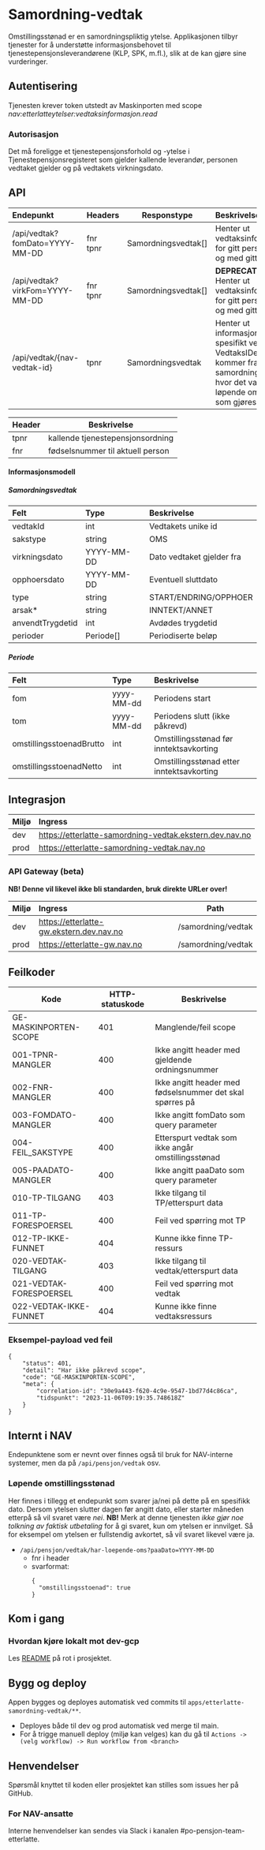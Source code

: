 # Samordning-vedtak

Omstillingsstønad er en samordningspliktig ytelse. Applikasjonen tilbyr tjenester for å understøtte informasjonsbehovet til tjenestepensjonsleverandørene (KLP, SPK, m.fl.), slik at de kan gjøre sine vurderinger.

## Autentisering

Tjenesten krever token utstedt av Maskinporten med scope _nav:etterlatteytelser:vedtaksinformasjon.read_

### Autorisasjon

Det må foreligge et tjenestepensjonsforhold og -ytelse i Tjenestepensjonsregisteret som gjelder kallende leverandør, personen vedtaket gjelder og på vedtakets virkningsdato.

## API

| Endepunkt                      | Headers        | Responstype         | Beskrivelse                                                                                                                         |
|:-------------------------------|----------------|---------------------|:------------------------------------------------------------------------------------------------------------------------------------|
| /api/vedtak?fomDato=YYYY-MM-DD | fnr <br/> tpnr | Samordningsvedtak[] | Henter ut vedtaksinformasjon for gitt person fra og med gitt dato.                                                                  |
| /api/vedtak?virkFom=YYYY-MM-DD | fnr <br/> tpnr | Samordningsvedtak[] | **DEPRECATED** Henter ut vedtaksinformasjon for gitt person fra og med gitt dato.                                                   |
| /api/vedtak/{nav-vedtak-id}    | tpnr           | Samordningsvedtak   | Henter ut informasjon om et spesifikt vedtak. VedtaksIDen kommer fra samordningskøen hvor det varsles løpende om vedtak som gjøres. |

| Header | Beskrivelse                      |
|--------|----------------------------------|
| tpnr   | kallende tjenestepensjonsordning |
| fnr    | fødselsnummer til aktuell person |


#### Informasjonsmodell

##### Samordningsvedtak

| Felt             | Type        | Beskrivelse               |
|:-----------------|:------------|:--------------------------|
| vedtakId         | int         | Vedtakets unike id        |
| sakstype         | string      | OMS                       |
| virkningsdato    | YYYY-MM-DD  | Dato vedtaket gjelder fra |
| opphoersdato     | YYYY-MM-DD  | Eventuell sluttdato       |
| type             | string      | START/ENDRING/OPPHOER     |
| arsak*           | string      | INNTEKT/ANNET             |
| anvendtTrygdetid | int         | Avdødes trygdetid         |
| perioder         | Periode[]   | Periodiserte beløp        |

##### Periode

| Felt                     | Type       | Beskrivelse                               |
|:-------------------------|:-----------|:------------------------------------------|
| fom                      | yyyy-MM-dd | Periodens start                           |
| tom                      | yyyy-MM-dd | Periodens slutt (ikke påkrevd)            |
| omstillingsstoenadBrutto | int        | Omstillingsstønad før inntektsavkorting   |
| omstillingsstoenadNetto  | int        | Omstillingsstønad etter inntektsavkorting |

## Integrasjon

| Miljø | Ingress                                                 |
|:------|:--------------------------------------------------------|
| dev   | https://etterlatte-samordning-vedtak.ekstern.dev.nav.no |
| prod  | https://etterlatte-samordning-vedtak.nav.no             |    

### API Gateway (beta) 

**NB! Denne vil likevel ikke bli standarden, bruk direkte URLer over!**

| Miljø | Ingress                                  | Path               |
|:------|:-----------------------------------------|--------------------|
| dev   | https://etterlatte-gw.ekstern.dev.nav.no | /samordning/vedtak |
| prod  | https://etterlatte-gw.nav.no             | /samordning/vedtak |

## Feilkoder

| Kode                    | HTTP-statuskode | Beskrivelse                                              |
|-------------------------|-----------------|----------------------------------------------------------|
| GE-MASKINPORTEN-SCOPE   | 401             | Manglende/feil scope                                     |
| 001-TPNR-MANGLER        | 400             | Ikke angitt header med gjeldende ordningsnummer          |
| 002-FNR-MANGLER         | 400             | Ikke angitt header med fødselsnummer det skal spørres på |
| 003-FOMDATO-MANGLER     | 400             | Ikke angitt fomDato som query parameter                  |
| 004-FEIL_SAKSTYPE       | 400             | Etterspurt vedtak som ikke angår omstillingsstønad       |
| 005-PAADATO-MANGLER     | 400             | Ikke angitt paaDato som query parameter                  |
| 010-TP-TILGANG          | 403             | Ikke tilgang til TP/etterspurt data                      |
| 011-TP-FORESPOERSEL     | 400             | Feil ved spørring mot TP                                 |
| 012-TP-IKKE-FUNNET      | 404             | Kunne ikke finne TP-ressurs                              |
| 020-VEDTAK-TILGANG      | 403             | Ikke tilgang til vedtak/etterspurt data                  |
| 021-VEDTAK-FORESPOERSEL | 400             | Feil ved spørring mot vedtak                             |
| 022-VEDTAK-IKKE-FUNNET  | 404             | Kunne ikke finne vedtaksressurs                          |

### Eksempel-payload ved feil

```
{
    "status": 401,
    "detail": "Har ikke påkrevd scope",
    "code": "GE-MASKINPORTEN-SCOPE",
    "meta": {
        "correlation-id": "30e9a443-f620-4c9e-9547-1bd77d4c86ca",
        "tidspunkt": "2023-11-06T09:19:35.748618Z"
    }
}
```

## Internt i NAV

Endepunktene som er nevnt over finnes også til bruk for NAV-interne systemer, men da på `/api/pensjon/vedtak` osv.

### Løpende omstillingsstønad
Her finnes i tillegg et endepunkt som svarer ja/nei på dette på en spesifikk dato. Dersom ytelsen slutter dagen før angitt dato, eller starter måneden etterpå så vil svaret være _nei_. **NB!** Merk at denne tjenesten _ikke gjør noe tolkning av faktisk utbetaling_ for å gi svaret, kun om ytelsen er innvilget. Så for eksempel om ytelsen er fullstendig avkortet, så vil svaret likevel være ja. 
- `/api/pensjon/vedtak/har-loepende-oms?paaDato=YYYY-MM-DD` 
  - fnr i header
  - svarformat: 
     ```
     {
       "omstillingsstoenad": true
     }
    ```

## Kom i gang

### Hvordan kjøre lokalt mot dev-gcp

Les [README](../../README.md) på rot i prosjektet.


## Bygg og deploy

Appen bygges og deployes automatisk ved commits til `apps/etterlatte-samordning-vedtak/**`.

- Deployes både til dev og prod automatisk ved merge til main.
- For å trigge manuell deploy (miljø kan velges) kan du gå til `Actions -> (velg workflow) -> Run workflow from <branch>`

## Henvendelser

Spørsmål knyttet til koden eller prosjektet kan stilles som issues her på GitHub.

### For NAV-ansatte

Interne henvendelser kan sendes via Slack i kanalen #po-pensjon-team-etterlatte.
